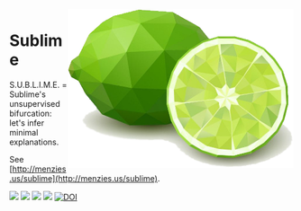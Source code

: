 <img src="/etc/img/lime.png" align=right width=400>

# Sublime
S.U.B.L.I.M.E. = Sublime's unsupervised bifurcation: let's infer minimal explanations. 

See [http://menzies.us/sublime](http://menzies.us/sublime).

<a href=https://github.com/timm/sublime/actions/workflows/main.yml><img src=https://github.com/timm/sublime/actions/workflows/main.yml/badge.svg></a>
![](https://img.shields.io/badge/purpose-se--ai-blueviolet)
![](https://img.shields.io/badge/language-python3-orange)
![](https://img.shields.io/badge/platform-osx,linux-pink)
[![DOI](https://zenodo.org/badge/DOI/10.5281/zenodo.5912461.svg)](https://doi.org/10.5281/zenodo.5912461)


